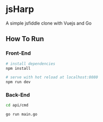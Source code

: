 # jsHarp
A simple jsfiddle clone with Vuejs and Go

## How To Run

### Front-End
``` bash
# install dependencies
npm install

# serve with hot reload at localhost:8080
npm run dev
```

### Back-End

``` bash
cd api/cmd

go run main.go
```
